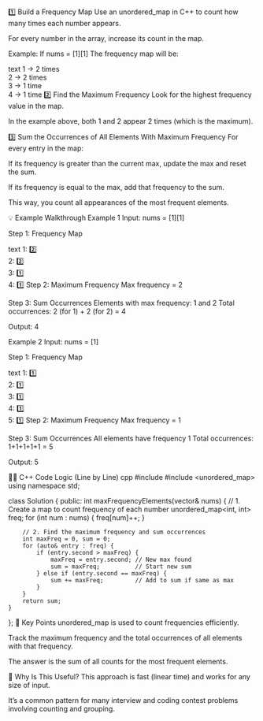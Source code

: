1️⃣ Build a Frequency Map
Use an unordered_map in C++ to count how many times each number appears.

For every number in the array, increase its count in the map.

Example:
If nums = [1][1]
The frequency map will be:

text
1 → 2 times  
2 → 2 times  
3 → 1 time  
4 → 1 time
2️⃣ Find the Maximum Frequency
Look for the highest frequency value in the map.

In the example above, both 1 and 2 appear 2 times (which is the maximum).

3️⃣ Sum the Occurrences of All Elements With Maximum Frequency
For every entry in the map:

If its frequency is greater than the current max, update the max and reset the sum.

If its frequency is equal to the max, add that frequency to the sum.

This way, you count all appearances of the most frequent elements.

💡 Example Walkthrough
Example 1
Input:
nums = [1][1]

Step 1: Frequency Map

text
1: 2️⃣  
2: 2️⃣  
3: 1️⃣  
4: 1️⃣
Step 2: Maximum Frequency
Max frequency = 2

Step 3: Sum Occurrences
Elements with max frequency: 1 and 2
Total occurrences: 2 (for 1) + 2 (for 2) = 4

Output:
4

Example 2
Input:
nums = [1]

Step 1: Frequency Map

text
1: 1️⃣  
2: 1️⃣  
3: 1️⃣  
4: 1️⃣  
5: 1️⃣
Step 2: Maximum Frequency
Max frequency = 1

Step 3: Sum Occurrences
All elements have frequency 1
Total occurrences: 1+1+1+1+1 = 5

Output:
5

🧑‍💻 C++ Code Logic (Line by Line)
cpp
#include <vector>
#include <unordered_map>
using namespace std;

class Solution {
public:
    int maxFrequencyElements(vector<int>& nums) {
        // 1. Create a map to count frequency of each number
        unordered_map<int, int> freq;
        for (int num : nums) {
            freq[num]++;
        }

        // 2. Find the maximum frequency and sum occurrences
        int maxFreq = 0, sum = 0;
        for (auto& entry : freq) {
            if (entry.second > maxFreq) {
                maxFreq = entry.second; // New max found
                sum = maxFreq;          // Start new sum
            } else if (entry.second == maxFreq) {
                sum += maxFreq;         // Add to sum if same as max
            }
        }
        return sum;
    }
};
🎯 Key Points
unordered_map is used to count frequencies efficiently.

Track the maximum frequency and the total occurrences of all elements with that frequency.

The answer is the sum of all counts for the most frequent elements.

🚀 Why Is This Useful?
This approach is fast (linear time) and works for any size of input.

It’s a common pattern for many interview and coding contest problems involving counting and grouping.
